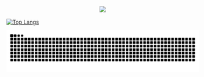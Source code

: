<div align="center">
  <img height="400" src="https://user-images.githubusercontent.com/74038190/225813708-98b745f2-7d22-48cf-9150-083f1b00d6c9.gif"  />
</div>

[![Top Langs](https://github-readme-stats.vercel.app/api/top-langs/?username=marcodmc&layout=pie)](https://github.com/marcodmc/github-readme-stats)

![Snake animation](https://github.com/marcoDmc/marcoDmc/blob/output/github-contribution-grid-snake.svg)
